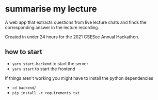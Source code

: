 # summarise my lecture
A web app that extracts questions from live lecture chats and finds the corresponding answer in the lecture recording.

Created in under 24 hours for the 2021 CSESoc Annual Hackathon.

## how to start
- `yarn start-backend` to start the server
- `yarn start` to start the frontend

If things aren't working you might have to install the python dependencies
- `cd backend/`
- `pip install -r requirements.txt`
